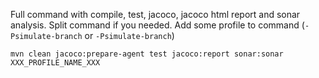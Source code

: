 Full command with compile, test, jacoco, jacoco html report and sonar analysis. Split command if you needed.
Add some profile to command (`-Psimulate-branch` or `-Psimulate-branch`)
```
mvn clean jacoco:prepare-agent test jacoco:report sonar:sonar XXX_PROFILE_NAME_XXX
```
